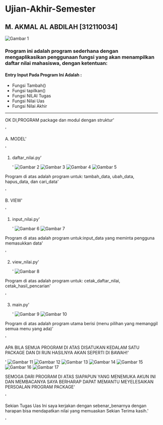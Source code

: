# Ujian-Akhir-Semester
## M. AKMAL AL ABDILAH [312110034]

![Gambar 1](screenshoot/s1.JPG)

### Program ini adalah program sederhana dengan mengaplikasikan penggunaan fungsi yang akan menampilkan daftar nilai mahasiswa, dengan ketentuan:

#### Entry Input Pada Program Ini Adalah : 
<ul>
   <li>Fungsi Tambah()</b> </li>
   <li>Fungsi tapilkan()</b></li>
   <li>Fungsi NILAI Tugas</b></li>
   <li>Fungsi Nilai Uas</b></li>
   <li>Fungsi Nilai Akhir</b></li>
</ul>
<hr/>

OK DI,PROGRAM  package dan modul dengan struktur'<P>'

A. MODEL'<p>'
1. daftar_nilai.py'<p>'
![Gambar 2](screenshoot/s2.JPG)
![Gambar 3](screenshoot/s3.JPG)
![Gambar 4](screenshoot/s4.JPG)
![Gambar 5](screenshoot/s5.JPG)

Program di atas  adalah program untuk: tambah_data, ubah_data, hapus_data, dan 
cari_data'<p>'

B. VIEW'<p>'

1. input_nilai.py'<p>'
![Gambar 6](screenshoot/s6.JPG)
![Gambar 7](screenshoot/s7.JPG)

Program di atas adalah program untuk:input_data yang meminta pengguna memasukkan data'<p>'

2. view_nilai.py'<p>'
![Gambar 8](screenshoot/s8.JPG)

Program di atas adalah program untuk: cetak_daftar_nilai, cetak_hasil_pencarian'<p>'

3. main.py'<p>'
![Gambar 9](screenshoot/s9.JPG)
![Gambar 10](screenshoot/s10.JPG)

Program di atas adalah program utama berisi (menu pilihan yang memanggil semua menu yang ada)'<p>'

APA BILA SEMUA PROGRAM DI ATAS DISATUKAN KEDALAM SATU PACKAGE  DAN DI RUN HASILNYA AKAN SEPERTI DI BAWAH!'<P>'
![Gambar 11](screenshoot/s11.JPG)
![Gambar 12](screenshoot/s12.JPG)
![Gambar 13](screenshoot/s13.JPG)
![Gambar 14](screenshoot/s14.JPG)
![Gambar 15](screenshoot/s15.JPG)
![Gambar 16](screenshoot/s16.JPG)
![Gambar 17](screenshoot/s17.JPG)

SEMOGA DARI PROGRAM DI ATAS SIAPAPUN YANG MENEMUKA AKUN INI DAN MEMBACANYA SAYA BERHARAP DAPAT MEMANTU MEYELESAIKAN PERSOALAN PROGRAM PACKAGE'<P>'
 
Sekian Tugas Uas Ini saya kerjakan dengan sebenar_benarnya dengan harapan bisa mendapatkan nilai yang memuaskan Sekian Terima kasih.'<p>'